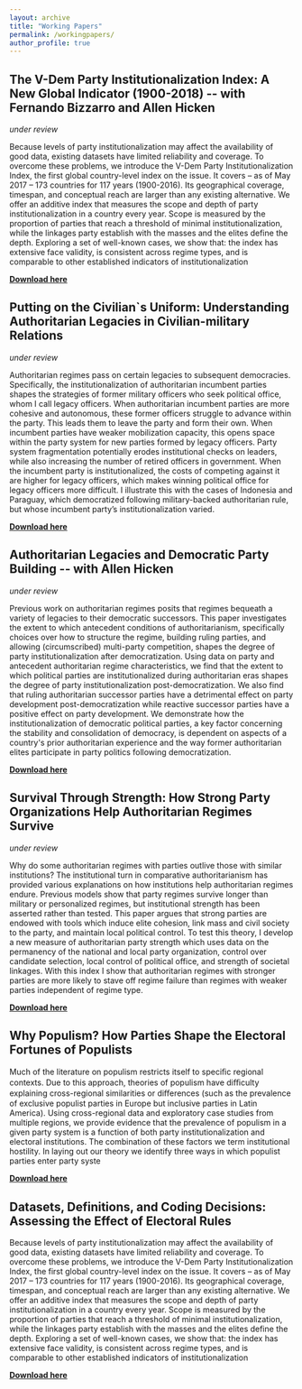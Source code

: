 ```yaml
---
layout: archive
title: "Working Papers"
permalink: /workingpapers/
author_profile: true
---
```


## The V-Dem Party Institutionalization Index: A New Global Indicator (1900-2018) -- with Fernando Bizzarro and Allen Hicken
*under review*

Because levels of party institutionalization may affect the availability of good data, existing datasets have limited reliability and coverage. To overcome these problems, we introduce the V-Dem Party Institutionalization Index, the first global country-level index on the issue. It covers – as of May 2017 – 173 countries for 117 years (1900-2016). Its geographical coverage, timespan, and conceptual reach are larger than any existing alternative. We offer an additive index that measures the scope and depth of party institutionalization in a country every year. Scope is measured by the proportion of parties that reach a threshold of minimal institutionalization, while the linkages party establish with the masses and the elites define the depth. Exploring a set of well-known cases, we show that: the index has extensive face validity, is consistent across regime types, and is comparable to other established indicators of institutionalization

[__Download here__](http://dsself.github.io/files/party_institutionalization_index_2020.pdf)


## Putting on the Civilian\`s Uniform: Understanding Authoritarian Legacies in Civilian-military Relations
*under review*

Authoritarian regimes pass on certain legacies to subsequent democracies. Specifically, the institutionalization of authoritarian incumbent parties shapes the strategies of former military officers who seek political office, whom I call legacy officers. When authoritarian incumbent parties are more cohesive and autonomous, these former officers struggle to advance within the party. This leads them to leave the party and form their own. When incumbent parties have weaker mobilization capacity, this opens space within the party system for new parties formed by legacy officers. Party system fragmentation potentially erodes institutional checks on leaders, while also increasing the number of retired officers in government. When the incumbent party is institutionalized, the costs of competing against it are higher for legacy officers, which makes winning political office for legacy officers more difficult. I illustrate this with the cases of Indonesia and Paraguay, which democratized following military-backed authoritarian rule, but whose incumbent party’s institutionalization varied.

[__Download here__](http://dsself.github.io/files/civilianuniform.pdf)

## Authoritarian Legacies and Democratic Party Building -- with Allen Hicken
*under review*

Previous work on authoritarian regimes posits that regimes bequeath a variety of legacies to their democratic successors. This paper investigates the extent to which antecedent conditions of authoritarianism, specifically choices over how to structure the regime, building ruling parties, and allowing (circumscribed) multi-party competition, shapes the degree of party institutionalization after democratization. Using data on party and antecedent authoritarian regime characteristics, we find that the extent to which political parties are institutionalized during authoritarian eras shapes the degree of party institutionalization post-democratization. We also find that ruling authoritarian successor parties have a detrimental effect on party development post-democratization while reactive successor parties have a positive effect on party development. We demonstrate how the institutionalization of democratic political parties, a key factor concerning the stability and consolidation of democracy, is dependent on aspects of a country's prior authoritarian experience and the way former authoritarian elites participate in party politics following democratization.

[__Download here__](http://dsself.github.io/files/authlegacy.pdf)


## Survival Through Strength: How Strong Party Organizations Help Authoritarian Regimes Survive
*under review*

Why do some authoritarian regimes with parties outlive those with similar institutions? The institutional turn in comparative authoritarianism has provided various explanations on how institutions help authoritarian regimes endure. Previous models show that party regimes survive longer than military or personalized regimes, but institutional strength has been asserted rather than tested. This paper argues that strong parties are endowed with tools which induce elite cohesion, link mass and civil society to the party, and maintain local political control. To test this theory, I develop a new measure of authoritarian party strength which uses data on the permanency of the national and local party organization, control over candidate selection, local control of political office, and strength of societal linkages. With this index I show that authoritarian regimes with stronger parties are more likely to stave off regime failure than regimes with weaker parties independent of regime type. 

[__Download here__](http://dsself.github.io/files/survival.pdf)


## Why Populism? How Parties Shape the Electoral Fortunes of Populists

Much of the literature on populism restricts itself to speciﬁc regional contexts. Due to this approach, theories of populism have diﬃculty explaining cross-regional similarities or diﬀerences (such as the prevalence of exclusive populist parties in Europe but inclusive parties in Latin America). Using cross-regional data and exploratory case studies from multiple regions, we provide evidence that the prevalence of populism in a given party system is a function of both party institutionalization and electoral institutions. The combination of these factors we term institutional hostility. In laying out our theory we identify three ways in which populist parties enter party syste

[__Download here__](http://dsself.github.io/files/populism2018.pdf)


## Datasets, Definitions, and Coding Decisions: Assessing the Effect of Electoral Rules

Because levels of party institutionalization may affect the availability of good data, existing datasets have limited reliability and coverage. To overcome these problems, we introduce the V-Dem Party Institutionalization Index, the first global country-level index on the issue. It covers – as of May 2017 – 173 countries for 117 years (1900-2016). Its geographical coverage, timespan, and conceptual reach are larger than any existing alternative. We offer an additive index that measures the scope and depth of party institutionalization in a country every year. Scope is measured by the proportion of parties that reach a threshold of minimal institutionalization, while the linkages party establish with the masses and the elites define the depth. Exploring a set of well-known cases, we show that: the index has extensive face validity, is consistent across regime types, and is comparable to other established indicators of institutionalization

[__Download here__](http://dsself.github.io/files/party_institutionalization_index_2020.pdf)

